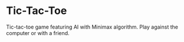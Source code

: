 # Tic-Tac-Toe
Tic-tac-toe game featuring AI with Minimax algorithm. Play against the computer or with a friend.

